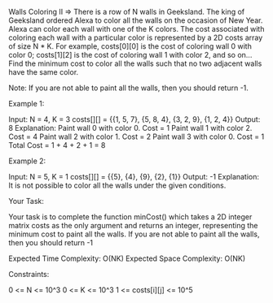 Walls Coloring II =>
There is a row of N walls in Geeksland. The king of Geeksland ordered Alexa to color all the walls on the occasion of New Year. Alexa can color each wall with one of the K colors. The cost associated with coloring each wall with a particular color is represented by a 2D costs array of size N * K. For example, costs[0][0] is the cost of coloring wall 0 with color 0; costs[1][2] is the cost of coloring wall 1 with color 2, and so on... Find the minimum cost to color all the walls such that no two adjacent walls have the same color.

Note: If you are not able to paint all the walls, then you should return -1.

Example 1:

Input: N = 4, K = 3 costs[][] = {{1, 5, 7}, {5, 8, 4}, {3, 2, 9}, {1, 2, 4}}
Output: 8 
Explanation: Paint wall 0 with color 0. Cost = 1 Paint wall 1 with color 2. Cost = 4 Paint wall 2 with color 1. Cost = 2 Paint wall 3 with color 0. Cost = 1 Total Cost = 1 + 4 + 2 + 1 = 8 

Example 2:

Input: N = 5, K = 1 costs[][] = {{5}, {4}, {9}, {2}, {1}} 
Output: -1 
Explanation: It is not possible to color all the walls under the given conditions.

Your Task:

Your task is to complete the function minCost() which takes a 2D integer matrix costs as the only argument and returns an integer, representing the minimum cost to paint all the walls. If you are not able to paint all the walls, then you should return -1

Expected Time Complexity: O(NK) Expected Space Complexity: O(NK)

Constraints:

0 <= N <= 10^3 0 <= K <= 10^3 1 <= costs[i][j] <= 10^5